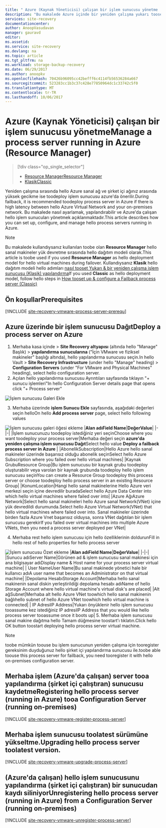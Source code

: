 ```yaml
---
title: " Azure (Kaynak Yöneticisi) çalışan bir işlem sunucusu yönetme | Microsoft Docs"
description: "Bu makalede Azure içinde bir yeniden çalışma yukarı tooset sunucu (Resource Manager) işleminin nasıl açıklanmaktadır."
services: site-recovery
documentationcenter: 
author: AnoopVasudavan
manager: gauravd
editor: 
ms.assetid: 
ms.service: site-recovery
ms.devlang: na
ms.topic: article
ms.tgt_pltfrm: na
ms.workload: storage-backup-recovery
ms.date: 06/29/2017
ms.author: anoopkv
ms.openlocfilehash: 70426b96095cc42befff6c4114fb56536284a667
ms.sourcegitcommit: 523283cc1b3c37c428e77850964dc1c33742c5f0
ms.translationtype: MT
ms.contentlocale: tr-TR
ms.lasthandoff: 10/06/2017
---
```

# <a name="manage-a-process-server-running-in-azure-resource-manager"></a><span data-ttu-id="c59a0-103">Azure (Kaynak Yöneticisi) çalışan bir işlem sunucusu yönetme</span><span class="sxs-lookup"><span data-stu-id="c59a0-103">Manage a process server running in Azure (Resource Manager)</span></span>
> [!div class="op_single_selector"]
> * [<span data-ttu-id="c59a0-104">Resource Manager</span><span class="sxs-lookup"><span data-stu-id="c59a0-104">Resource Manager</span></span>](./site-recovery-vmware-setup-azure-ps-resource-manager.md)
> * [<span data-ttu-id="c59a0-105">Klasik</span><span class="sxs-lookup"><span data-stu-id="c59a0-105">Classic </span></span>](./site-recovery-vmware-setup-azure-ps-classic.md)

<span data-ttu-id="c59a0-106">Yeniden çalışma sırasında hello Azure sanal ağ ve şirket içi ağınız arasında yüksek gecikme ise toodeploy işlem sunucusu azure'da önerilir.</span><span class="sxs-lookup"><span data-stu-id="c59a0-106">During failback, it is recommended toodeploy process server in Azure if there is high latency between hello Azure Virtual Network and your on-premises network.</span></span> <span data-ttu-id="c59a0-107">Bu makalede nasıl ayarlamak, yapılandırabilir ve Azure'da çalışan hello işlem sunucuları yönetmek açıklanmaktadır.</span><span class="sxs-lookup"><span data-stu-id="c59a0-107">This article describes how you can set up, configure, and manage hello process servers running in Azure.</span></span>

> [!NOTE]
> <span data-ttu-id="c59a0-108">Bu makalede kullandıysanız kullanılan toobe olan **Resource Manager** hello sanal makineler yük devretme sırasında hello dağıtım modeli olarak.</span><span class="sxs-lookup"><span data-stu-id="c59a0-108">This article is toobe used if you used **Resource Manager** as hello deployment model for hello virtual machines during failover.</span></span> <span data-ttu-id="c59a0-109">Kullandıysanız **Klasik** hello dağıtım modeli hello adımları [nasıl tooset Yukarı & bir yeniden çalışma işlem sunucusu (Klasik) yapılandırma](./site-recovery-vmware-setup-azure-ps-classic.md)</span><span class="sxs-lookup"><span data-stu-id="c59a0-109">If you used **Classic** as hello deployment model, follow hello steps in [How tooset up & configure a Failback process server (Classic)](./site-recovery-vmware-setup-azure-ps-classic.md)</span></span>

## <a name="prerequisites"></a><span data-ttu-id="c59a0-110">Ön koşullar</span><span class="sxs-lookup"><span data-stu-id="c59a0-110">Prerequisites</span></span>

[!INCLUDE [site-recovery-vmware-process-server-prerequ](../../includes/site-recovery-vmware-azure-process-server-prereq.md)]

## <a name="deploy-a-process-server-on-azure"></a><span data-ttu-id="c59a0-111">Azure üzerinde bir işlem sunucusu Dağıt</span><span class="sxs-lookup"><span data-stu-id="c59a0-111">Deploy a process server on Azure</span></span>
1. <span data-ttu-id="c59a0-112">Merhaba kasa içinde > **Site Recovery altyapısı** (altında hello "Manage" Başlık) > **yapılandırma sunucularına** ("İçin VMware ve fiziksel makineler" başlığı altında), hello yapılandırma sunucusu seçin.</span><span class="sxs-lookup"><span data-stu-id="c59a0-112">In hello Vault > **Site Recovery Infrastructure** (under hello "Manage" heading) > **Configuration Servers** (under "For VMware and Physical Machines" heading), select hello configuration server.</span></span>
2. <span data-ttu-id="c59a0-113">Açılan hello yapılandırma sunucusu Ayrıntıları sayfasında tıklayın "+ sunucu işlemleri"</span><span class="sxs-lookup"><span data-stu-id="c59a0-113">In hello Configuration Server details page that opens click "+ Process server"</span></span>

  ![İşlem sunucusu Galeri Ekle](./media/site-recovery-vmware-setup-azure-ps-arm/add-ps.png)

3.  <span data-ttu-id="c59a0-115">Merhaba üzerinde **işlem Sunucu Ekle** sayfasında, aşağıdaki değerleri seçin hello</span><span class="sxs-lookup"><span data-stu-id="c59a0-115">On hello **Add process server** page, select hello following values</span></span>

  ![İşlem sunucusu galeri öğesi ekleme](./media/site-recovery-vmware-setup-azure-ps-arm/add-ps-page-1.png)
|<span data-ttu-id="c59a0-117">**Alan adı**</span><span class="sxs-lookup"><span data-stu-id="c59a0-117">**Field Name**</span></span>|<span data-ttu-id="c59a0-118">**Değer**</span><span class="sxs-lookup"><span data-stu-id="c59a0-118">**Value**</span></span>|
|-|-|
|<span data-ttu-id="c59a0-119">İşlem sunucunuzu toodeploy istediğiniz yeri seçin</span><span class="sxs-lookup"><span data-stu-id="c59a0-119">Choose where you want toodeploy your process server</span></span>|<span data-ttu-id="c59a0-120">Merhaba değeri seçin **azure'da yeniden çalışma işlem sunucusu Dağıt**</span><span class="sxs-lookup"><span data-stu-id="c59a0-120">Select hello value **Deploy a failback process server in Azure**</span></span> |
|<span data-ttu-id="c59a0-121">Abonelik</span><span class="sxs-lookup"><span data-stu-id="c59a0-121">Subscription</span></span>|<span data-ttu-id="c59a0-122">Hello Azure hello sanal makineler üzerinde başarısız olduğu abonelik seçin</span><span class="sxs-lookup"><span data-stu-id="c59a0-122">Select hello Azure Subscription where you failed over hello virtual machines</span></span>|
|<span data-ttu-id="c59a0-123">Kaynak Grubu</span><span class="sxs-lookup"><span data-stu-id="c59a0-123">Resource Group</span></span>|<span data-ttu-id="c59a0-124">Bu işlem sunucusu bir kaynak grubu toodeploy oluşturabilir veya varolan bir kaynak grubunda toodeploy hello işlem sunucusu seçin</span><span class="sxs-lookup"><span data-stu-id="c59a0-124">You can create a Resource Group toodeploy this process server or choose toodeploy hello process server in an existing Resource Group</span></span>|
|<span data-ttu-id="c59a0-125">Konum</span><span class="sxs-lookup"><span data-stu-id="c59a0-125">Location</span></span>|<span data-ttu-id="c59a0-126">Hangi hello sanal makinelerine Hello Azure veri merkezi seçin içine devredilir burada</span><span class="sxs-lookup"><span data-stu-id="c59a0-126">Select hello Azure Data Center into which hello virtual machines where failed over into</span></span>|
|<span data-ttu-id="c59a0-127">Azure Ağı</span><span class="sxs-lookup"><span data-stu-id="c59a0-127">Azure Network</span></span>|<span data-ttu-id="c59a0-128">Select hello sanal makineleri hello Azure sanal Network(VNet) içine yük devredildi durumunda.</span><span class="sxs-lookup"><span data-stu-id="c59a0-128">Select hello Azure Virtual Network(VNet) that hello virtual machines where failed over into.</span></span> <span data-ttu-id="c59a0-129">Sanal makineler üzerinde birden fazla Azure Vnet başarısız olduysa, sonra VNet dağıtılan bir işlem sunucusu gerekir</span><span class="sxs-lookup"><span data-stu-id="c59a0-129">If you failed over virtual machines into multiple Azure VNets, then you need a process server deployed per VNet</span></span>|

4. <span data-ttu-id="c59a0-130">Merhaba rest hello işlem sunucusu için hello özelliklerinin doldurun</span><span class="sxs-lookup"><span data-stu-id="c59a0-130">Fill in hello rest of hello properties for hello process server</span></span>

  ![İşlem sunucusu Özet ekleme](./media/site-recovery-vmware-setup-azure-ps-arm/add-ps-page-2.png)
|<span data-ttu-id="c59a0-132">**Alan adı**</span><span class="sxs-lookup"><span data-stu-id="c59a0-132">**Field Name**</span></span>|<span data-ttu-id="c59a0-133">**Değer**</span><span class="sxs-lookup"><span data-stu-id="c59a0-133">**Value**</span></span>|
|-|-|
|<span data-ttu-id="c59a0-134">Sunucu adı</span><span class="sxs-lookup"><span data-stu-id="c59a0-134">Server Name</span></span>|<span data-ttu-id="c59a0-135">Görünen ad & işlem sunucusu sanal makinesi için ana bilgisayar adı</span><span class="sxs-lookup"><span data-stu-id="c59a0-135">Display name & Host name for your process server virtual machine</span></span>|
| <span data-ttu-id="c59a0-136">User Name</span><span class="sxs-lookup"><span data-stu-id="c59a0-136">User Name</span></span>|<span data-ttu-id="c59a0-137">Bu sanal makinede yönetici hale bir kullanıcı adı</span><span class="sxs-lookup"><span data-stu-id="c59a0-137">A user name that becomes an Administrator on that virtual machine</span></span>|
|<span data-ttu-id="c59a0-138">Depolama Hesabı</span><span class="sxs-lookup"><span data-stu-id="c59a0-138">Storage Account</span></span>|<span data-ttu-id="c59a0-139">Merhaba hello sanal makinenin sanal diskin yerleştirildiği depolama hesabı adı</span><span class="sxs-lookup"><span data-stu-id="c59a0-139">Name of hello Storage Account where hello virtual machine's virtual disk's are placed</span></span>|
|<span data-ttu-id="c59a0-140">Alt ağ</span><span class="sxs-lookup"><span data-stu-id="c59a0-140">Subnet</span></span>|<span data-ttu-id="c59a0-141">Merhaba alt hello Azure VNet toowhich hello sanal makinenin bağlı</span><span class="sxs-lookup"><span data-stu-id="c59a0-141">hello subnet of hello Azure VNet toowhich hello virtual machine is connected</span></span>|
| <span data-ttu-id="c59a0-142">IP Adresi</span><span class="sxs-lookup"><span data-stu-id="c59a0-142">IP Address</span></span>|<span data-ttu-id="c59a0-143">Yukarı önyüklenir hello işlem sunucusu tooassume kez istediğiniz IP adresi</span><span class="sxs-lookup"><span data-stu-id="c59a0-143">IP Address that you would like hello process server tooassume once it boots up</span></span>|
5. <span data-ttu-id="c59a0-144">Merhaba işlem sunucusu sanal makine dağıtma hello Tamam düğmesine toostart'ı tıklatın.</span><span class="sxs-lookup"><span data-stu-id="c59a0-144">Click hello OK button toostart deploying hello process server virtual machine.</span></span>

> [!NOTE]
> <span data-ttu-id="c59a0-145">toobe mümkün toouse bu işlem sunucunun yeniden çalışma için tooregister gereksinim duyduğunuz hello şirket içi yapılandırma sunucusu ile.</span><span class="sxs-lookup"><span data-stu-id="c59a0-145">toobe able toouse this process server for failback, you need tooregister it with hello on-premises configuration server.</span></span>

## <a name="registering-hello-process-server-running-in-azure-tooa-configuration-server-running-on-premises"></a><span data-ttu-id="c59a0-146">Merhaba işlem (Azure'da çalışan) server tooa yapılandırma (şirket içi çalıştıran) sunucusu kaydetme</span><span class="sxs-lookup"><span data-stu-id="c59a0-146">Registering hello process server (running in Azure) tooa Configuration Server (running on-premises)</span></span>

[!INCLUDE [site-recovery-vmware-register-process-server](../../includes/site-recovery-vmware-register-process-server.md)]

## <a name="upgrading-hello-process-server-toolatest-version"></a><span data-ttu-id="c59a0-147">Merhaba işlem sunucusu toolatest sürümüne yükseltme.</span><span class="sxs-lookup"><span data-stu-id="c59a0-147">Upgrading hello process server toolatest version.</span></span>

[!INCLUDE [site-recovery-vmware-upgrade-process-server](../../includes/site-recovery-vmware-upgrade-process-server.md)]

## <a name="unregistering-hello-process-server-running-in-azure-from-a-configuration-server-running-on-premises"></a><span data-ttu-id="c59a0-148">(Azure'da çalışan) hello işlem sunucusunu yapılandırma (şirket içi çalıştıran) bir sunucudan kaydı siliniyor</span><span class="sxs-lookup"><span data-stu-id="c59a0-148">Unregistering hello process server (running in Azure) from a Configuration Server (running on-premises)</span></span>

[!INCLUDE [site-recovery-vmware-unregister-process-server](../../includes/site-recovery-vmware-unregister-process-server.md)]
